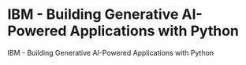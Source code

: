 # IBM - Building Generative AI-Powered Applications with Python
IBM - Building Generative AI-Powered Applications with Python
